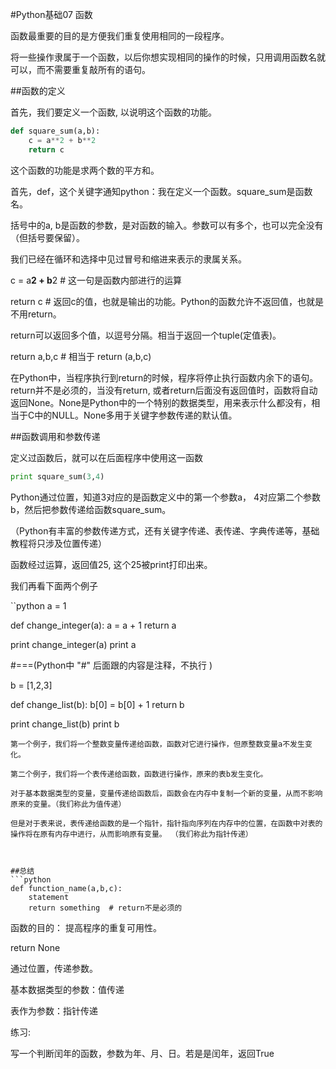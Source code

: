 #Python基础07 函数



 

函数最重要的目的是方便我们重复使用相同的一段程序。

将一些操作隶属于一个函数，以后你想实现相同的操作的时候，只用调用函数名就可以，而不需要重复敲所有的语句。

 

##函数的定义

首先，我们要定义一个函数, 以说明这个函数的功能。
```python
def square_sum(a,b):
    c = a**2 + b**2
    return c
```
这个函数的功能是求两个数的平方和。

首先，def，这个关键字通知python：我在定义一个函数。square_sum是函数名。

括号中的a, b是函数的参数，是对函数的输入。参数可以有多个，也可以完全没有（但括号要保留）。

我们已经在循环和选择中见过冒号和缩进来表示的隶属关系。


c = a**2 + b**2        # 这一句是函数内部进行的运算

return c               # 返回c的值，也就是输出的功能。Python的函数允许不返回值，也就是不用return。

return可以返回多个值，以逗号分隔。相当于返回一个tuple(定值表)。

return a,b,c          # 相当于 return (a,b,c)

 

在Python中，当程序执行到return的时候，程序将停止执行函数内余下的语句。return并不是必须的，当没有return, 或者return后面没有返回值时，函数将自动返回None。None是Python中的一个特别的数据类型，用来表示什么都没有，相当于C中的NULL。None多用于关键字参数传递的默认值。

 

##函数调用和参数传递

定义过函数后，就可以在后面程序中使用这一函数
```python
print square_sum(3,4)
```
Python通过位置，知道3对应的是函数定义中的第一个参数a， 4对应第二个参数b，然后把参数传递给函数square_sum。

（Python有丰富的参数传递方式，还有关键字传递、表传递、字典传递等，基础教程将只涉及位置传递）

函数经过运算，返回值25, 这个25被print打印出来。

 

我们再看下面两个例子

``python
a = 1

def change_integer(a):
    a = a + 1
    return a

print change_integer(a)
print a

#===(Python中 "#" 后面跟的内容是注释，不执行 )

b = [1,2,3]

def change_list(b):
    b[0] = b[0] + 1
    return b

print change_list(b)
print b
```
第一个例子，我们将一个整数变量传递给函数，函数对它进行操作，但原整数变量a不发生变化。

第二个例子，我们将一个表传递给函数，函数进行操作，原来的表b发生变化。

对于基本数据类型的变量，变量传递给函数后，函数会在内存中复制一个新的变量，从而不影响原来的变量。（我们称此为值传递）

但是对于表来说，表传递给函数的是一个指针，指针指向序列在内存中的位置，在函数中对表的操作将在原有内存中进行，从而影响原有变量。 （我们称此为指针传递）

 

##总结
```python
def function_name(a,b,c):
    statement
    return something  # return不是必须的
```    
函数的目的： 提高程序的重复可用性。

return     None

通过位置，传递参数。

基本数据类型的参数：值传递

表作为参数：指针传递

 

练习:

写一个判断闰年的函数，参数为年、月、日。若是是闰年，返回True
